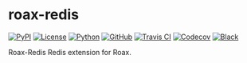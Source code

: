 # roax-redis

[![PyPI](https://badge.fury.io/py/roax-redis.svg)](https://badge.fury.io/py/roax-redis)
[![License](https://img.shields.io/github/license/roax/roax-redis.svg)](https://github.com/roax/roax-redis/blob/master/LICENSE)
[![Python](https://img.shields.io/pypi/pyversions/roax-redis.svg)](https://pypi.org/project/roax-redis/)
[![GitHub](https://img.shields.io/badge/github-master-blue.svg)](https://github.com/roax/roax-redis/)
[![Travis CI](https://travis-ci.org/roax/roax-redis.svg?branch=master)](https://travis-ci.org/roax/roax-redis)
[![Codecov](https://codecov.io/gh/roax/roax-redis/branch/master/graph/badge.svg)](https://codecov.io/gh/roax/roax-redis)
[![Black](https://img.shields.io/badge/code%20style-black-black.svg)](https://github.com/psf/black)

Roax-Redis
Redis extension for Roax. 
